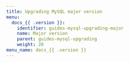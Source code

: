 ```yaml
---
title: Upgrading MySQL major version
menu:
  docs_{{ .version }}:
    identifier: guides-mysql-upgrading-major
    name: Major version
    parent: guides-mysql-upgrading
    weight: 20
menu_name: docs_{{ .version }}
---
```

